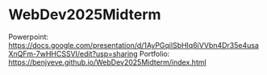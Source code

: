 # WebDev2025Midterm

Powerpoint: https://docs.google.com/presentation/d/1AyPGqilSbHIq6iVVbn4Dr35e4usaXnQFm-7wHHCSSVI/edit?usp=sharing
Portfolio: https://benjyeve.github.io/WebDev2025Midterm/index.html
